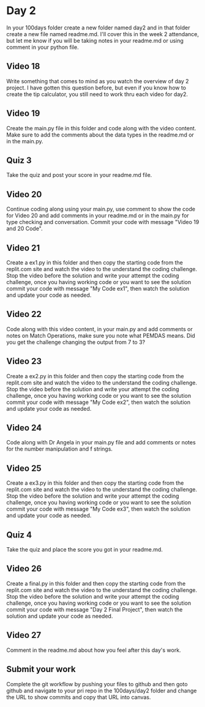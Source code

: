 # Day 2
In your 100days folder create a new folder named day2 and in that folder create a new file named readme.md. I'll cover this in the week 2 attendance, but let me know if you will be taking notes in your readme.md or using comment in your python file.  

## Video 18
Write something that comes to mind as you watch the overview of day 2 project. I have gotten this question before, but even if you know how to create the tip calculator, you still need to work thru each video for day2. 

## Video 19
Create the main.py file in this folder and code along with the video content.  Make sure to add the comments about the data types in the readme.md or in the main.py.  

## Quiz 3
Take the quiz and post your score in your readme.md file.

## Video 20
Continue coding along using your main.py, use comment to show the code for Video 20 and add comments in your readme.md or in the main.py for type checking and conversation. Commit your code with message "Video 19 and 20 Code".

## Video 21
Create a ex1.py in this folder and then copy the starting code from the replit.com site and watch the video to the understand the coding challenge. Stop the video before the solution and write your attempt the coding challenge, once you having working code or you want to see the solution commit your code with message "My Code ex1", then watch the solution and update your code as needed. 

## Video 22
Code along with this video content, in your main.py and add comments or notes on Match Operations, make sure you note what PEMDAS means.  Did you get the challenge changing the output from 7 to 3?  

## Video 23
Create a ex2.py in this folder and then copy the starting code from the replit.com site and watch the video to the understand the coding challenge. Stop the video before the solution and write your attempt the coding challenge, once you having working code or you want to see the solution commit your code with message "My Code ex2", then watch the solution and update your code as needed.

## Video 24
Code along with Dr Angela in your main.py file and add comments or notes for the number manipulation and f strings.  

## Video 25 
Create a ex3.py in this folder and then copy the starting code from the replit.com site and watch the video to the understand the coding challenge. Stop the video before the solution and write your attempt the coding challenge, once you having working code or you want to see the solution commit your code with message "My Code ex3", then watch the solution and update your code as needed.

## Quiz 4
Take the quiz and place the score you got in your readme.md. 

## Video 26
Create a final.py in this folder and then copy the starting code from the replit.com site and watch the video to the understand the coding challenge. Stop the video before the solution and write your attempt the coding challenge, once you having working code or you want to see the solution commit your code with message "Day 2 Final Project", then watch the solution and update your code as needed.

## Video 27
Comment in the readme.md about how you feel after this day's work. 

## Submit your work

Complete the git workflow by pushing your files to github and then goto github and navigate to your pri repo in the 100days/day2 folder and change the URL to show commits and copy that URL into canvas.  
